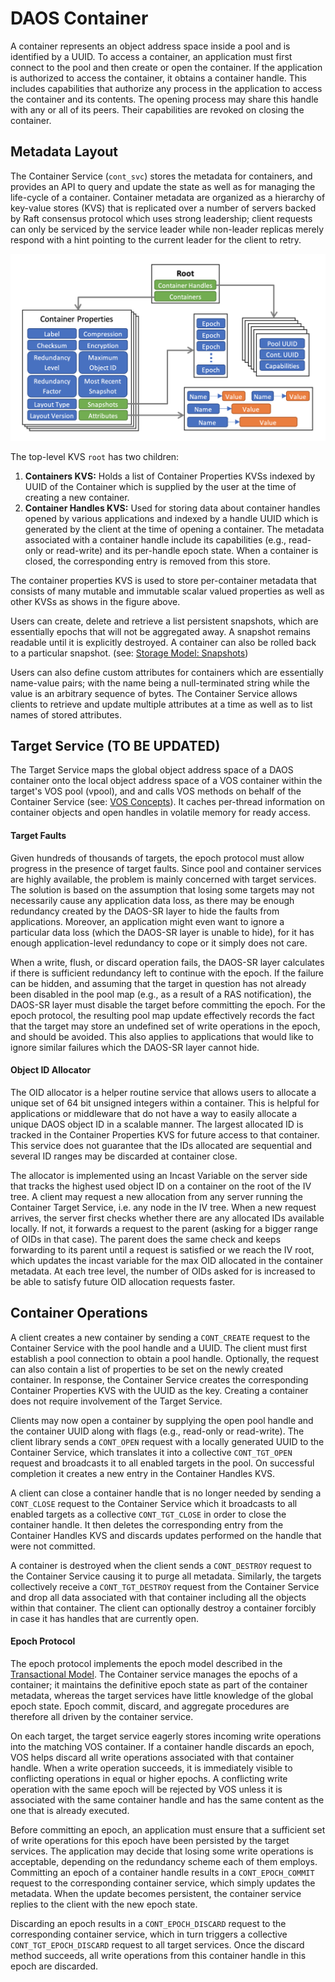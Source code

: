 # DAOS Container

A container represents an object address space inside a pool and is identified by a UUID. To access a container, an application must first connect to the pool and then create or open the container. If the application is authorized to access the container, it obtains a container handle. This includes capabilities that authorize any process in the application to access the container and its contents. The opening process may share this handle with any or all of its peers. Their capabilities are revoked on closing the container.

<a id="8.1"></a>
## Metadata Layout

The Container Service (`cont_svc`) stores the metadata for containers, and provides an API to query and update the state as well as for managing the life-cycle of a container. Container metadata are organized as a hierarchy of key-value stores (KVS) that is replicated over a number of servers backed by Raft consensus protocol which uses strong leadership; client requests can only be serviced by the service leader while non-leader replicas merely respond with a hint pointing to the current leader for the client to retry.

![Container Service Layout](/doc/graph/Fig_070.png "Container Service Layout")

The top-level KVS `root` has two children:

1. **Containers KVS:** Holds a list of Container Properties KVSs indexed by UUID of the Container which is supplied by the user at the time of creating a new container.
2. **Container Handles KVS:** Used for storing data about container handles opened by various applications and indexed by a handle UUID which is generated by the client at the time of opening a container. The metadata associated with a container handle include its capabilities (e.g., read-only or read-write) and its per-handle epoch state. When a container is closed, the corresponding entry is removed from this store.

The container properties KVS is used to store per-container metadata that consists of many mutable and immutable scalar valued properties as well as other KVSs as shows in the figure above.

Users can create, delete and retrieve a list persistent snapshots, which are essentially epochs that will not be aggregated away. A snapshot remains readable until it is explicitly destroyed. A container can also be rolled back to a particular snapshot. (see: <a href="/doc/storage_model.md#4.2.2">Storage Model: Snapshots</a>)

Users can also define custom attributes for containers which are essentially name-value pairs; with the name being a null-terminated string while the value is an arbitrary sequence of bytes. The Container Service allows clients to retrieve and update multiple attributes at a time as well as to list names of stored attributes.

<a id="8.2"></a>

## Target Service (TO BE UPDATED)

The Target Service maps the global object address space of a DAOS container onto the local object address space of a VOS container within the target's VOS pool (vpool), and and calls VOS methods on behalf of the Container Service (see: <a href="/src/vos/README.md#71">VOS Concepts</a>). It caches per-thread information on container objects and open handles in volatile memory for ready access.

<a id="8.2.1"></a>

#### Target Faults

Given hundreds of thousands of targets, the epoch protocol must allow progress in the presence of target faults. Since pool and container services are highly available, the problem is mainly concerned with target services. The solution is based on the assumption that losing some targets may not necessarily cause any application data loss, as there may be enough redundancy created by the DAOS-SR layer to hide the faults from applications. Moreover, an application might even want to ignore a particular data loss (which the DAOS-SR layer is unable to hide), for it has enough application-level redundancy to cope or it simply does not care.

When a write, flush, or discard operation fails, the DAOS-SR layer calculates if there is sufficient redundancy left to continue with the epoch. If the failure can be hidden, and assuming that the target in question has not already been disabled in the pool map (e.g., as a result of a RAS notification), the DAOS-SR layer must disable the target before committing the epoch. For the epoch protocol, the resulting pool map update effectively records the fact that the target may store an undefined set of write operations in the epoch, and should be avoided. This also applies to applications that would like to ignore similar failures which the DAOS-SR layer cannot hide.

<a id="8.2.2"></a>

#### Object ID Allocator

The OID allocator is a helper routine service that allows users to allocate a unique set of 64 bit unsigned integers within a container. This is helpful for applications or middleware that do not have a way to easily allocate a unique DAOS object ID in a scalable manner. The largest allocated ID is tracked in the Container Properties KVS for future access to that container. This service does not guarantee that the IDs allocated are sequential and several ID ranges may be discarded at container close.

The allocator is implemented using an Incast Variable on the server side that tracks the highest used object ID on a container on the root of the IV tree. A client may request a new allocation from any server running the Container Target Service, i.e. any node in the IV tree. When a new request arrives, the server first checks whether there are any allocated IDs available locally. If not, it forwards a request to the parent (asking for a bigger range of OIDs in that case). The parent does the same check and keeps forwarding to its parent until a request is satisfied or we reach the IV root, which updates the incast variable for the max OID allocated in the container metadata. At each tree level, the number of OIDs asked for is increased to be able to satisfy future OID allocation requests faster.

<a id="8.3"></a>

## Container Operations

A client creates a new container by sending a `CONT_CREATE` request to the Container Service with the pool handle and a UUID. The client must first establish a pool connection to obtain a pool handle. Optionally, the request can also contain a list of properties to be set on the newly created container. In response, the Container Service creates the corresponding Container Properties KVS with the UUID as the key. Creating a container does not require involvement of the Target Service.

Clients may now open a container by supplying the open pool handle and the container UUID along with flags (e.g., read-only or read-write). The client library sends a `CONT_OPEN` request with a locally generated UUID to the Container Service, which translates it into a collective `CONT_TGT_OPEN` request and broadcasts it to all enabled targets in the pool. On successful completion it creates a new entry in the Container Handles KVS.

A client can close a container handle that is no longer needed by sending a `CONT_CLOSE` request to the Container Service which it broadcasts to all enabled targets as a collective `CONT_TGT_CLOSE` in order to close the container handle. It then deletes the corresponding entry from the Container Handles KVS and discards updates performed on the handle that were not committed.

A container is destroyed when the client sends a `CONT_DESTROY` request to the Container Service causing it to purge all metadata. Similarly, the targets collectively receive a `CONT_TGT_DESTROY` request from the Container Service and drop all data associated with that container including all the objects within that container. The client can optionally  destroy a container forcibly in case it has handles that are currently open.

<a id="8.3.1"></a>

#### Epoch Protocol

The epoch protocol implements the epoch model described in the <a href="/doc/storage_model.md#4.2">Transactional Model</a>. The Container service manages the epochs of a container; it maintains the definitive epoch state as part of the container metadata, whereas the target services have little knowledge of the global epoch state. Epoch commit, discard, and aggregate procedures are therefore all driven by the container service.

On each target, the target service eagerly stores incoming write operations into the matching VOS container. If a container handle discards an epoch, VOS helps discard all write operations associated with that container handle. When a write operation succeeds, it is immediately visible to conflicting operations in equal or higher epochs. A conflicting write operation with the same epoch will be rejected by VOS unless it is associated with the same container handle and has the same content as the one that is already executed.

Before committing an epoch, an application must ensure that a sufficient set of write operations for this epoch have been persisted by the target services. The application may decide that losing some write operations is acceptable, depending on the redundancy scheme each of them employs. Committing an epoch of a container handle results in a `CONT_EPOCH_COMMIT` request to the corresponding container service, which simply updates the metadata. When the update becomes persistent, the container service replies to the client with the new epoch state.

Discarding an epoch results in a `CONT_EPOCH_DISCARD` request to the corresponding container service, which in turn triggers a collective `CONT_TGT_EPOCH_DISCARD` request to all target services. Once the discard method succeeds, all write operations from this container handle in this epoch are discarded.
